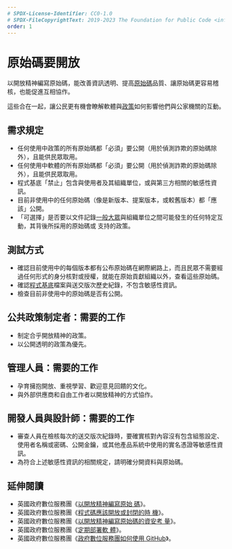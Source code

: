 ```yaml
---
# SPDX-License-Identifier: CC0-1.0
# SPDX-FileCopyrightText: 2019-2023 The Foundation for Public Code <info@publiccode.net>, https://standard.publiccode.net/AUTHORS
order: 1
---
```

# 原始碼要開放

以開放精神編寫原始碼，能改善資訊透明、提高[原始碼](../glossary.md#source-code)品質、讓原始碼更容易稽核，也能促進互相協作。

這些合在一起，讓公民更有機會瞭解軟體與[政策](../glossary.md#policy)如何影響他們與公家機關的互動。

## 需求規定

* 任何使用中政策的所有原始碼都「必須」要公開（用於偵測詐欺的原始碼除外），且能供民眾取用。
* 任何使用中軟體的所有原始碼都「必須」要公開（用於偵測詐欺的原始碼除外），且能供民眾取用。
* 程式基底「禁止」包含與使用者及其組織單位，或與第三方相關的敏感性資訊。
* 目前非使用中的任何原始碼（像是新版本、提案版本，或較舊版本）都「應該」公開。
* 「可選擇」是否要以文件記錄[一般大眾](../glossary.md#general-public)與組織單位之間可能發生的任何特定互動，其背後所採用的原始碼或
支持的政策。

## 測試方式

* 確認目前使用中的每個版本都有公布原始碼在網際網路上，而且民眾不需要經過任何形式的身分核對或授權，就能在原始貢獻組織以外，查看這些原始碼。
* 確認[程式基底](../glossary.md#codebase)檔案與送交版次歷史紀錄，不包含敏感性資訊。
* 檢查目前非使用中的原始碼是否有公開。

## 公共政策制定者：需要的工作

* 制定合乎開放精神的政策。
* 以公開透明的政策為優先。

## 管理人員：需要的工作

* 孕育擁抱開放、重視學習、歡迎意見回饋的文化。
* 與外部供應商和自由工作者以開放精神的方式協作。

## 開發人員與設計師：需要的工作

* 審查人員在檢核每次的送交版次紀錄時，要確實核對內容沒有包含組態設定、使用者名稱或密碼、公開金鑰，或其他產品系統中使用的實名憑證等敏感性資訊。
* 為符合上述敏感性資訊的相關規定，請明確分開資料與原始碼。

## 延伸閱讀

* 英國政府數位服務團《[以開放精神編寫原始
碼](https://gds.blog.gov.uk/2012/10/12/coding-in-the-open/)》。
* 英國政府數位服務團《[程式碼應該開放或封閉的時
機](https://www.gov.uk/government/publications/open-source-guidance/when-code-should-be-open-or-closed)》。
* 英國政府數位服務團《[以開放精神編寫原始碼的資安考
量](https://www.gov.uk/government/publications/open-source-guidance/security-considerations-when-coding-in-the-open)》。
* 英國政府數位服務團《[定期部署軟
體](https://www.gov.uk/service-manual/technology/deploying-software-regularly)》。
* 英國政府數位服務團《[政府數位服務團如何使用
GitHub](https://gdstechnology.blog.gov.uk/2014/01/27/how-we-use-github/)》。
